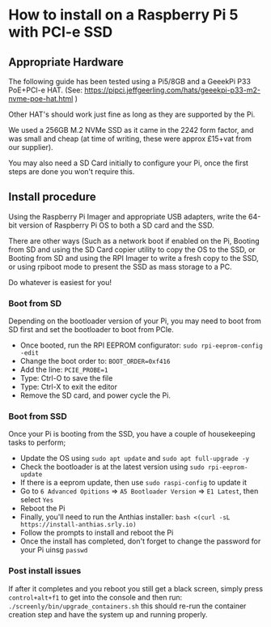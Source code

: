 # How to install on a Raspberry Pi 5 with PCI-e SSD

## Appropriate Hardware

The following guide has been tested using a Pi5/8GB and a GeeekPi P33 PoE+PCI-e HAT. (See: https://pipci.jeffgeerling.com/hats/geeekpi-p33-m2-nvme-poe-hat.html )

Other HAT's should work just fine as long as they are supported by the Pi.

We used a 256GB M.2 NVMe SSD as it came in the 2242 form factor, and was small and cheap (at time of writing, these were approx £15+vat from our supplier).

You may also need a SD Card initially to configure your Pi, once the first steps are done you won't require this.

## Install procedure

Using the Raspberry Pi Imager and appropriate USB adapters, write the 64-bit version of Raspberry Pi OS to both a SD card and the SSD.

There are other ways (Such as a network boot if enabled on the Pi, Booting from SD and using the SD Card copier utility to copy the OS to the SSD, or Booting from SD and using the RPI Imager to write a fresh copy to the SSD, or using rpiboot mode to present the SSD as mass storage to a PC.

Do whatever is easiest for you!

### Boot from SD

Depending on the bootloader version of your Pi, you may need to boot from SD first and set the bootloader to boot from PCIe.

- Once booted, run the RPI EEPROM configurator: `sudo rpi-eeprom-config -edit`
- Change the boot order to: `BOOT_ORDER=0xf416`
- Add the line: `PCIE_PROBE=1`
- Type: Ctrl-O to save the file
- Type: Ctrl-X to exit the editor
- Remove the SD card, and power cycle the Pi.

### Boot from SSD

Once your Pi is booting from the SSD, you have a couple of housekeeping tasks to perform;

- Update the OS using `sudo apt update` and `sudo apt full-upgrade -y`
- Check the bootloader is at the latest version using `sudo rpi-eeprom-update`
- If there is a eeprom update, then use `sudo raspi-config` to update it
- Go to `6 Advanced Opitions` => `A5 Bootloader Version` => `E1 Latest`, then select `Yes`
- Reboot the Pi
- Finally, you'll need to run the Anthias installer: `bash <(curl -sL https://install-anthias.srly.io)`
- Follow the prompts to install and reboot the Pi
- Once the install has completed, don't forget to change the password for your Pi uinsg `passwd`

### Post install issues

If after it completes and you reboot you still get a black screen, simply press `control+alt+f1` to get into the console and then run: `./screenly/bin/upgrade_containers.sh` this should re-run the container creation step and have the system up and running properly.